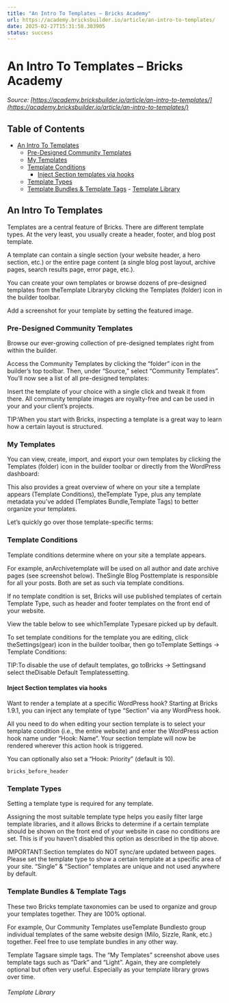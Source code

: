 ```yaml
---
title: "An Intro To Templates – Bricks Academy"
url: https://academy.bricksbuilder.io/article/an-intro-to-templates/
date: 2025-02-27T15:31:58.303905
status: success
---
```


# An Intro To Templates – Bricks Academy

*Source: [https://academy.bricksbuilder.io/article/an-intro-to-templates/](https://academy.bricksbuilder.io/article/an-intro-to-templates/)*

## Table of Contents

- [An Intro To Templates](#an-intro-to-templates)
  - [Pre-Designed Community Templates](#pre-designed-community-templates)
  - [My Templates](#my-templates)
  - [Template Conditions](#template-conditions)
    - [Inject Section templates via hooks](#inject-section-templates-via-hooks)
  - [Template Types](#template-types)
  - [Template Bundles & Template Tags](#template-bundles--template-tags)
        - [Template Library](#template-library)

## An Intro To Templates

Templates are a central feature of Bricks. There are different template types. At the very least, you usually create a header, footer, and blog post template.

A template can contain a single section (your website header, a hero section, etc.) or the entire page content (a single blog post layout, archive pages, search results page, error page, etc.).

You can create your own templates or browse dozens of pre-designed templates from theTemplate Libraryby clicking the Templates (folder) icon in the builder toolbar.

Add a screenshot for your template by setting the featured image.

### Pre-Designed Community Templates

Browse our ever-growing collection of pre-designed templates right from within the builder.

Access the Community Templates by clicking the “folder” icon in the builder’s top toolbar. Then, under “Source,” select “Community Templates”. You’ll now see a list of all pre-designed templates:

Insert the template of your choice with a single click and tweak it from there. All community template images are royalty-free and can be used in your and your client’s projects.

TIP:When you start with Bricks, inspecting a template is a great way to learn how a certain layout is structured.

### My Templates

You can view, create, import, and export your own templates by clicking the Templates (folder) icon in the builder toolbar or directly from the WordPress dashboard:

This also provides a great overview of where on your site a template appears (Template Conditions), theTemplate Type, plus any template metadata you’ve added (Templates Bundle,Template Tags) to better organize your templates.

Let’s quickly go over those template-specific terms:

### Template Conditions

Template conditions determine where on your site a template appears.

For example, anArchivetemplate will be used on all author and date archive pages (see screenshot below). TheSingle Blog Posttemplate is responsible for all your posts. Both are set as such via template conditions.

If no template condition is set, Bricks will use published templates of certain Template Type, such as header and footer templates on the front end of your website.

View the table below to see whichTemplate Typesare picked up by default.

To set template conditions for the template you are editing, click theSettings(gear) icon in the builder toolbar, then go toTemplate Settings → Template Conditions:

TIP:To disable the use of default templates, go toBricks → Settingsand select theDisable Default Templatessetting.

#### Inject Section templates via hooks

Want to render a template at a specific WordPress hook? Starting at Bricks 1.9.1, you can inject any template of type “Section” via any WordPress hook.

All you need to do when editing your section template is to select your template condition (i.e., the entire website) and enter the WordPress action hook name under “Hook: Name“. Your section template will now be rendered wherever this action hook is triggered.

You can optionally also set a “Hook: Priority” (default is 10).

`bricks_before_header`

### Template Types

Setting a template type is required for any template.

Assigning the most suitable template type helps you easily filter large template libraries, and it allows Bricks to determine if a certain template should be shown on the front end of your website in case no conditions are set. This is if you haven’t disabled this option as described in the tip above.

IMPORTANT:Section templates do NOT sync/are updated between pages. Please set the template type to show a certain template at a specific area of your site.  “Single” & “Section” templates are unique and not used anywhere by default.

### Template Bundles & Template Tags

These two Bricks template taxonomies can be used to organize and group your templates together. They are 100% optional.

For example, Our Community Templates useTemplate Bundlesto group individual templates of the same website design (Milo, Sizzle, Rank, etc.) together. Feel free to use template bundles in any other way.

Template Tagsare simple tags. The “My Templates” screenshot above uses template tags such as “Dark” and “Light”. Again, they are completely optional but often very useful. Especially as your template library grows over time.

###### Template Library

